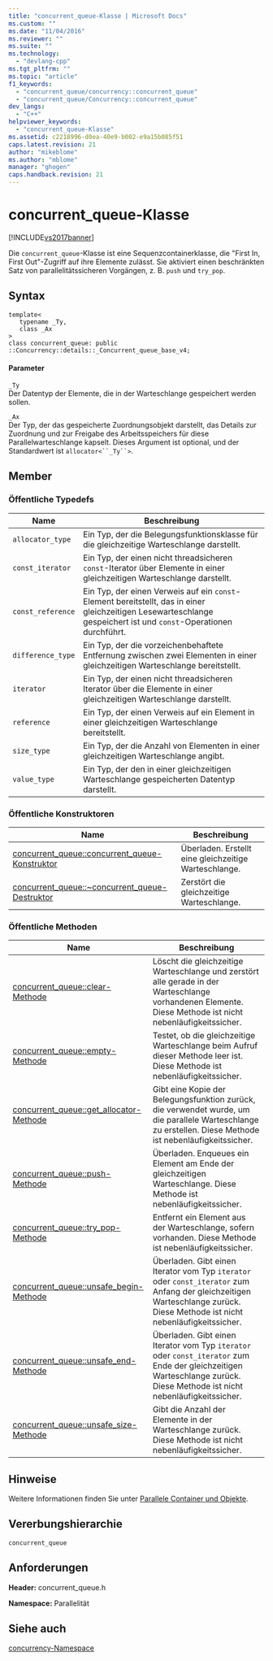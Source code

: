 ```yaml
---
title: "concurrent_queue-Klasse | Microsoft Docs"
ms.custom: ""
ms.date: "11/04/2016"
ms.reviewer: ""
ms.suite: ""
ms.technology: 
  - "devlang-cpp"
ms.tgt_pltfrm: ""
ms.topic: "article"
f1_keywords: 
  - "concurrent_queue/concurrency::concurrent_queue"
  - "concurrent_queue/Concurrency::concurrent_queue"
dev_langs: 
  - "C++"
helpviewer_keywords: 
  - "concurrent_queue-Klasse"
ms.assetid: c2218996-d0ea-40e9-b002-e9a15b085f51
caps.latest.revision: 21
author: "mikeblome"
ms.author: "mblome"
manager: "ghogen"
caps.handback.revision: 21
---
```

# concurrent_queue-Klasse
[!INCLUDE[vs2017banner](../../../assembler/inline/includes/vs2017banner.md)]

Die `concurrent_queue`\-Klasse ist eine Sequenzcontainerklasse, die "First In, First Out"\-Zugriff auf ihre Elemente zulässt.  Sie aktiviert einen beschränkten Satz von parallelitätssicheren Vorgängen, z. B. `push` und `try_pop`.  
  
## Syntax  
  
```  
template<  
   typename _Ty,  
   class _Ax  
>  
class concurrent_queue: public ::Concurrency::details::_Concurrent_queue_base_v4;  
```  
  
#### Parameter  
 `_Ty`  
 Der Datentyp der Elemente, die in der Warteschlange gespeichert werden sollen.  
  
 `_Ax`  
 Der Typ, der das gespeicherte Zuordnungsobjekt darstellt, das Details zur Zuordnung und zur Freigabe des Arbeitsspeichers für diese Parallelwarteschlange kapselt.  Dieses Argument ist optional, und der Standardwert ist `allocator<``_Ty``>`.  
  
## Member  
  
### Öffentliche Typedefs  
  
|Name|**Beschreibung**|  
|----------|----------------------|  
|`allocator_type`|Ein Typ, der die Belegungsfunktionsklasse für die gleichzeitige Warteschlange darstellt.|  
|`const_iterator`|Ein Typ, der einen nicht threadsicheren `const`\-Iterator über Elemente in einer gleichzeitigen Warteschlange darstellt.|  
|`const_reference`|Ein Typ, der einen Verweis auf ein `const`\-Element bereitstellt, das in einer gleichzeitigen Lesewarteschlange gespeichert ist und `const`\-Operationen durchführt.|  
|`difference_type`|Ein Typ, der die vorzeichenbehaftete Entfernung zwischen zwei Elementen in einer gleichzeitigen Warteschlange bereitstellt.|  
|`iterator`|Ein Typ, der einen nicht threadsicheren Iterator über die Elemente in einer gleichzeitigen Warteschlange darstellt.|  
|`reference`|Ein Typ, der einen Verweis auf ein Element in einer gleichzeitigen Warteschlange bereitstellt.|  
|`size_type`|Ein Typ, der die Anzahl von Elementen in einer gleichzeitigen Warteschlange angibt.|  
|`value_type`|Ein Typ, der den in einer gleichzeitigen Warteschlange gespeicherten Datentyp darstellt.|  
  
### Öffentliche Konstruktoren  
  
|Name|**Beschreibung**|  
|----------|----------------------|  
|[concurrent\_queue::concurrent\_queue\-Konstruktor](../Topic/concurrent_queue::concurrent_queue%20Constructor.md)|Überladen.  Erstellt eine gleichzeitige Warteschlange.|  
|[concurrent\_queue::~concurrent\_queue\-Destruktor](../Topic/concurrent_queue::~concurrent_queue%20Destructor.md)|Zerstört die gleichzeitige Warteschlange.|  
  
### Öffentliche Methoden  
  
|Name|**Beschreibung**|  
|----------|----------------------|  
|[concurrent\_queue::clear\-Methode](../Topic/concurrent_queue::clear%20Method.md)|Löscht die gleichzeitige Warteschlange und zerstört alle gerade in der Warteschlange vorhandenen Elemente.  Diese Methode ist nicht nebenläufigkeitssicher.|  
|[concurrent\_queue::empty\-Methode](../Topic/concurrent_queue::empty%20Method.md)|Testet, ob die gleichzeitige Warteschlange beim Aufruf dieser Methode leer ist.  Diese Methode ist nebenläufigkeitssicher.|  
|[concurrent\_queue::get\_allocator\-Methode](../Topic/concurrent_queue::get_allocator%20Method.md)|Gibt eine Kopie der Belegungsfunktion zurück, die verwendet wurde, um die parallele Warteschlange zu erstellen.  Diese Methode ist nebenläufigkeitssicher.|  
|[concurrent\_queue::push\-Methode](../Topic/concurrent_queue::push%20Method.md)|Überladen.  Enqueues ein Element am Ende der gleichzeitigen Warteschlange.  Diese Methode ist nebenläufigkeitssicher.|  
|[concurrent\_queue::try\_pop\-Methode](../Topic/concurrent_queue::try_pop%20Method.md)|Entfernt ein Element aus der Warteschlange, sofern vorhanden.  Diese Methode ist nebenläufigkeitssicher.|  
|[concurrent\_queue::unsafe\_begin\-Methode](../Topic/concurrent_queue::unsafe_begin%20Method.md)|Überladen.  Gibt einen Iterator vom Typ `iterator` oder `const_iterator` zum Anfang der gleichzeitigen Warteschlange zurück.  Diese Methode ist nicht nebenläufigkeitssicher.|  
|[concurrent\_queue::unsafe\_end\-Methode](../Topic/concurrent_queue::unsafe_end%20Method.md)|Überladen.  Gibt einen Iterator vom Typ `iterator` oder `const_iterator` zum Ende der gleichzeitigen Warteschlange zurück.  Diese Methode ist nicht nebenläufigkeitssicher.|  
|[concurrent\_queue::unsafe\_size\-Methode](../Topic/concurrent_queue::unsafe_size%20Method.md)|Gibt die Anzahl der Elemente in der Warteschlange zurück.  Diese Methode ist nicht nebenläufigkeitssicher.|  
  
## Hinweise  
 Weitere Informationen finden Sie unter [Parallele Container und Objekte](../../../parallel/concrt/parallel-containers-and-objects.md).  
  
## Vererbungshierarchie  
 `concurrent_queue`  
  
## Anforderungen  
 **Header:** concurrent\_queue.h  
  
 **Namespace:** Parallelität  
  
## Siehe auch  
 [concurrency\-Namespace](../../../parallel/concrt/reference/concurrency-namespace.md)